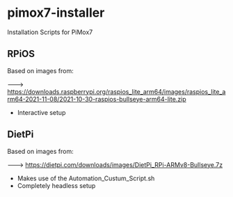 # pimox7-installer
Installation Scripts for PiMox7


## RPiOS
Based on images from:

---> https://downloads.raspberrypi.org/raspios_lite_arm64/images/raspios_lite_arm64-2021-11-08/2021-10-30-raspios-bullseye-arm64-lite.zip
- Interactive setup


## DietPi
Based on images from:

---> https://dietpi.com/downloads/images/DietPi_RPi-ARMv8-Bullseye.7z
- Makes use of the Automation_Custum_Script.sh
- Completely headless setup
